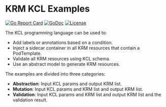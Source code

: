 # KRM KCL Examples

[![Go Report Card](https://goreportcard.com/badge/kcl-lang.io/krm-kcl)](https://goreportcard.com/report/kcl-lang.io/krm-kcl)
[![GoDoc](https://godoc.org/kcl-lang.io/krm-kcl?status.svg)](https://godoc.org/kcl-lang.io/krm-kcl)
[![License](https://img.shields.io/badge/License-Apache%202.0-blue.svg)](https://kcl-lang.io/krm-kcl/blob/main/LICENSE)

The KCL programming language can be used to:

+ Add labels or annotations based on a condition.
+ Inject a sidecar container in all KRM resources that contain a PodTemplate.
+ Validate all KRM resources using KCL schema.
+ Use an abstract model to generate KRM resources.

The examples are divided into three categories:

+ **Abstraction**: Input KCL params and output KRM list.
+ **Mutation**: Input KCL params and KRM list and output KRM list.
+ **Validation**: Input KCL params and KRM list and output KRM list and the validation result.
